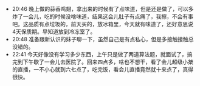 - 20:46 晚上做的蒜香鸡翅，拿出来的时候有了点味道，但是还是做了，可以多炸了一会儿，吃的时候没啥味道，结果这会儿肚子有点痛了，我擦，不会有事吧。这品质有点垃圾的，前天买的，放冰箱里，今天就有味道了，还好意思说4天保质期。早知道放到冷冻室了。
- 20:48 准备跟新认识的妹子聊一下，虽然自己是有点私心，但是多接触接触总没错的。
- 22:41 今天好像没有学习多少东西，上午只是做了两道算法题，就面试了，搞完到下午歇了一会儿去医院了。回来四点多，啥也不想干，看了会儿超级小桀的直播，一不小心就到六七点了，吃完饭，看会儿直播竟然就十来点了，真得很快。